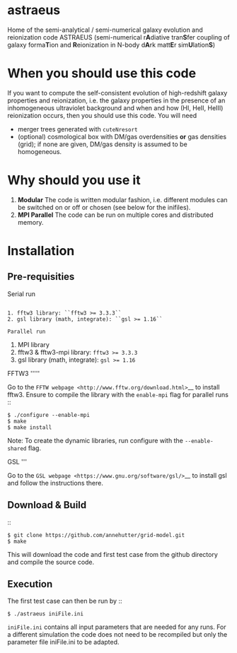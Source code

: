 # astraeus
Home of the semi-analytical / semi-numerical galaxy evolution and reionization code ASTRAEUS (semi-numerical r**A**diative tran**S**fer coupling of galaxy forma**T**ion and **R**eionization in N-body d**A**rk matt**E**r sim**U**lation**S**)

When you should use this code
=============================

If you want to compute the self-consistent evolution of high-redshift galaxy properties and reionization, i.e. the galaxy properties in the presence of an inhomogeneous ultraviolet background and when and how (HI, HeII, HeIII) reionization occurs, then you should use this code. You will need 

- merger trees generated with ``cuteNresort``
- (optional) cosmological box with DM/gas overdensities **or** gas densities (grid); if none are given, DM/gas density is assumed to be homogeneous.

Why should you use it
=====================

1. **Modular** The code is written modular fashion, i.e. different modules can be switched on or off or chosen (see below for the inifiles).
2. **MPI Parallel** The code can be run on multiple cores and distributed memory.

Installation
============

Pre-requisities
---------------

Serial run
``````````

1. fftw3 library: ``fftw3 >= 3.3.3``
2. gsl library (math, integrate): ``gsl >= 1.16``

Parallel run
````````````

1. MPI library
2. fftw3 & fftw3-mpi library: ``fftw3 >= 3.3.3``
3. gsl library (math, integrate): ``gsl >= 1.16``

FFTW3
'''''

Go to the `FFTW webpage <http://www.fftw.org/download.html>`__ to install fftw3. Ensure to compile the library with the ``enable-mpi`` flag for parallel runs
::
    
    $ ./configure --enable-mpi
    $ make
    $ make install
    
Note: To create the dynamic libraries, run configure with the ``--enable-shared`` flag. 
    
GSL
'''

Go to the `GSL webpage <https://www.gnu.org/software/gsl/>`__ to install gsl and follow the instructions there. 


Download & Build
----------------

::

    $ git clone https://github.com/annehutter/grid-model.git
    $ make

This will download the code and first test case from the github directory and compile the source code.

Execution
---------

The first test case can then be run by
::

    $ ./astraeus iniFile.ini

``iniFile.ini`` contains all input parameters that are needed for any runs. For a different simulation the code does not need to be recompiled but only the parameter file iniFile.ini to be adapted.
